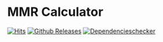 # MMR Calculator
[![Hits](http://hits.dwyl.io/austinleath/mmrcalculator.svg)](http://hits.dwyl.io/austinleath/mmrcalculator)
[![Github Releases](https://img.shields.io/github/downloads/AustinLeath/mmrcalculator/total.svg)](https://img.shields.io/github/downloads/AustinLeath/mmrcalculator/total.svg)
[![Dependencieschecker](https://david-dm.org/austinleath/mmrcalculator.svg)](https://david-dm.org/austinleath/mmrcalculator)
